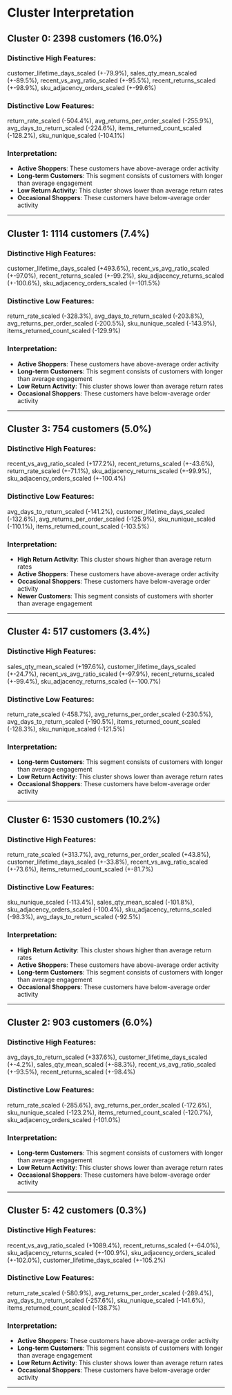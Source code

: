 # Cluster Interpretation

## Cluster 0: 2398 customers (16.0%)
### Distinctive High Features:
customer_lifetime_days_scaled (+-79.9%), sales_qty_mean_scaled (+-89.5%), recent_vs_avg_ratio_scaled (+-95.5%), recent_returns_scaled (+-98.9%), sku_adjacency_orders_scaled (+-99.6%)

### Distinctive Low Features:
return_rate_scaled (-504.4%), avg_returns_per_order_scaled (-255.9%), avg_days_to_return_scaled (-224.6%), items_returned_count_scaled (-128.2%), sku_nunique_scaled (-104.1%)

### Interpretation:
- **Active Shoppers**: These customers have above-average order activity
- **Long-term Customers**: This segment consists of customers with longer than average engagement
- **Low Return Activity**: This cluster shows lower than average return rates
- **Occasional Shoppers**: These customers have below-average order activity

---

## Cluster 1: 1114 customers (7.4%)
### Distinctive High Features:
customer_lifetime_days_scaled (+493.6%), recent_vs_avg_ratio_scaled (+-97.0%), recent_returns_scaled (+-99.2%), sku_adjacency_returns_scaled (+-100.6%), sku_adjacency_orders_scaled (+-101.5%)

### Distinctive Low Features:
return_rate_scaled (-328.3%), avg_days_to_return_scaled (-203.8%), avg_returns_per_order_scaled (-200.5%), sku_nunique_scaled (-143.9%), items_returned_count_scaled (-129.9%)

### Interpretation:
- **Active Shoppers**: These customers have above-average order activity
- **Long-term Customers**: This segment consists of customers with longer than average engagement
- **Low Return Activity**: This cluster shows lower than average return rates
- **Occasional Shoppers**: These customers have below-average order activity

---

## Cluster 3: 754 customers (5.0%)
### Distinctive High Features:
recent_vs_avg_ratio_scaled (+177.2%), recent_returns_scaled (+-43.6%), return_rate_scaled (+-71.1%), sku_adjacency_returns_scaled (+-99.9%), sku_adjacency_orders_scaled (+-100.4%)

### Distinctive Low Features:
avg_days_to_return_scaled (-141.2%), customer_lifetime_days_scaled (-132.6%), avg_returns_per_order_scaled (-125.9%), sku_nunique_scaled (-110.1%), items_returned_count_scaled (-103.5%)

### Interpretation:
- **High Return Activity**: This cluster shows higher than average return rates
- **Active Shoppers**: These customers have above-average order activity
- **Occasional Shoppers**: These customers have below-average order activity
- **Newer Customers**: This segment consists of customers with shorter than average engagement

---

## Cluster 4: 517 customers (3.4%)
### Distinctive High Features:
sales_qty_mean_scaled (+197.6%), customer_lifetime_days_scaled (+-24.7%), recent_vs_avg_ratio_scaled (+-97.9%), recent_returns_scaled (+-99.4%), sku_adjacency_returns_scaled (+-100.7%)

### Distinctive Low Features:
return_rate_scaled (-458.7%), avg_returns_per_order_scaled (-230.5%), avg_days_to_return_scaled (-190.5%), items_returned_count_scaled (-128.3%), sku_nunique_scaled (-121.5%)

### Interpretation:
- **Long-term Customers**: This segment consists of customers with longer than average engagement
- **Low Return Activity**: This cluster shows lower than average return rates
- **Occasional Shoppers**: These customers have below-average order activity

---

## Cluster 6: 1530 customers (10.2%)
### Distinctive High Features:
return_rate_scaled (+313.7%), avg_returns_per_order_scaled (+43.8%), customer_lifetime_days_scaled (+-33.8%), recent_vs_avg_ratio_scaled (+-73.6%), items_returned_count_scaled (+-81.7%)

### Distinctive Low Features:
sku_nunique_scaled (-113.4%), sales_qty_mean_scaled (-101.8%), sku_adjacency_orders_scaled (-100.4%), sku_adjacency_returns_scaled (-98.3%), avg_days_to_return_scaled (-92.5%)

### Interpretation:
- **High Return Activity**: This cluster shows higher than average return rates
- **Active Shoppers**: These customers have above-average order activity
- **Long-term Customers**: This segment consists of customers with longer than average engagement
- **Occasional Shoppers**: These customers have below-average order activity

---

## Cluster 2: 903 customers (6.0%)
### Distinctive High Features:
avg_days_to_return_scaled (+337.6%), customer_lifetime_days_scaled (+-4.2%), sales_qty_mean_scaled (+-88.3%), recent_vs_avg_ratio_scaled (+-93.5%), recent_returns_scaled (+-98.4%)

### Distinctive Low Features:
return_rate_scaled (-285.6%), avg_returns_per_order_scaled (-172.6%), sku_nunique_scaled (-123.2%), items_returned_count_scaled (-120.7%), sku_adjacency_orders_scaled (-101.0%)

### Interpretation:
- **Long-term Customers**: This segment consists of customers with longer than average engagement
- **Low Return Activity**: This cluster shows lower than average return rates
- **Occasional Shoppers**: These customers have below-average order activity

---

## Cluster 5: 42 customers (0.3%)
### Distinctive High Features:
recent_vs_avg_ratio_scaled (+1089.4%), recent_returns_scaled (+-64.0%), sku_adjacency_returns_scaled (+-100.9%), sku_adjacency_orders_scaled (+-102.0%), customer_lifetime_days_scaled (+-105.2%)

### Distinctive Low Features:
return_rate_scaled (-580.9%), avg_returns_per_order_scaled (-289.4%), avg_days_to_return_scaled (-257.6%), sku_nunique_scaled (-141.6%), items_returned_count_scaled (-138.7%)

### Interpretation:
- **Active Shoppers**: These customers have above-average order activity
- **Long-term Customers**: This segment consists of customers with longer than average engagement
- **Low Return Activity**: This cluster shows lower than average return rates
- **Occasional Shoppers**: These customers have below-average order activity

---

